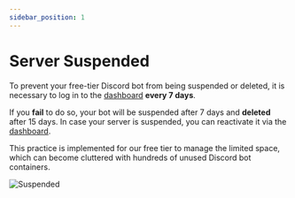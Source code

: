 ```yaml
---
sidebar_position: 1
---
```


# Server Suspended

To prevent your free-tier Discord bot from being suspended or deleted, it is necessary to log in to the [dashboard](dashboard.botshard.com) **every 7 days**.

If you **fail** to do so, your bot will be suspended after 7 days and **deleted** after 15 days. In case your server is suspended, you can reactivate it via the [dashboard](https://dashboard.botshard.com/).

This practice is implemented for our free tier to manage the limited space, which can become cluttered with hundreds of unused Discord bot containers.

![Suspended](/img/dashboard_suspended.png)